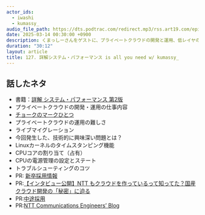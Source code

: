 ```yaml
---
actor_ids:
  - iwashi
  - kumassy_ 
audio_file_path: https://dts.podtrac.com/redirect.mp3/rss.art19.com/episodes/a3e555fb-3989-41dd-929b-76a5aaef99c8.mp3
date: 2025-03-14 00:30:00 +0900
description: くまっしーさんをゲストに、プライベートクラウドの開発と運用、低レイヤのデバッグの実態、トラブルシューティングのコツなどについて語っていただいたエピソードです。
duration: "30:12"
layout: article
title: 127. 詳解システム・パフォーマンス is all you need w/ kumassy_
---
```


## 話したネタ

- 書籍：[詳解 システム・パフォーマンス 第2版](https://amzn.to/3DAzGJL)
- プライベートクラウドの開発・運用の仕事内容
- [チョークのマークひとつ](http://www.flint.jp/blog/?entry=56)
- プライベートクラウドの運用の難しさ
- ライブマイグレーション
- 今回発生した、技術的に興味深い問題とは？
- Linuxカーネルのタイムスタンピング機能
- CPUコアの割り当て（占有）
- CPUの電源管理の設定とステート
- トラブルシューティングのコツ
- PR: [新卒採用情報](https://information.nttdocomo-fresh.jp/)
- PR:[【インタビュー公開】NTT もクラウドを作っているって知ってた？国産クラウド開発の「秘密」に迫る](https://note.nttdocomo-fresh.jp/n/n7c6979844167)
- PR:[中途採用](https://hrmos.co/pages/nttcom0033)
- PR:[NTT Communications Engineers’ Blog](https://engineers.ntt.com/)